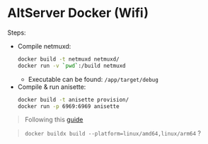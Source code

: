 # AltServer Docker (Wifi)
Steps:
- Compile netmuxd:
  ```bash
  docker build -t netmuxd netmuxd/
  docker run -v `pwd`:/build netmuxd
  ```
  - Executable can be found: `/app/target/debug`
- Compile & run anisette:
  ```bash
  docker build -t anisette provision/
  docker run -p 6969:6969 anisette
  ```


> Following this [guide](https://www.reddit.com/r/jailbreak/comments/wa4z2z/tutorial_altstore_wifi_refresh_on_raspberry_pi/)


> `docker buildx build --platform=linux/amd64,linux/arm64` ?
